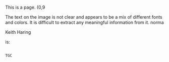 This is a page.
(0,9

The text on the image is not clear and appears to be a mix of different fonts and colors. It is difficult to extract any meaningful information from it.
norma

Keith Haring

is:

```plaintext

TGC